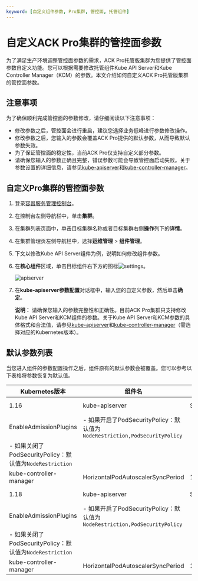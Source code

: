 ```yaml
---
keyword: [自定义组件参数, Pro集群, 管控面, 托管组件]
---
```


# 自定义ACK Pro集群的管控面参数

为了满足生产环境调整管控面参数的需求，ACK Pro托管版集群为您提供了管控面参数自定义功能。您可以根据需要修改托管组件Kube API Server和Kube Controller Manager（KCM）的参数。本文介绍如何自定义ACK Pro托管版集群的管控面参数。

## 注意事项

为了确保顺利完成管控面的参数修改，请仔细阅读以下注意事项：

-   修改参数之后，管控面会进行重启，建议您选择业务低峰进行参数修改操作。
-   修改参数之后，您输入的参数会覆盖ACK Pro提供的默认参数，从而导致默认参数失效。
-   为了保证管控面的稳定性，当前ACK Pro仅支持自定义部分参数。
-   请确保您输入的参数正确且完整，错误参数可能会导致管控面启动失败。关于参数设置的详细信息，请参见[kube-apiserver](https://kubernetes.io/docs/reference/command-line-tools-reference/kube-apiserver/)和[kube-controller-manager](https://kubernetes.io/docs/reference/command-line-tools-reference/kube-controller-manager/)。

## 自定义Pro集群的管控面参数

1.  登录[容器服务管理控制台](https://cs.console.aliyun.com)。

2.  在控制台左侧导航栏中，单击**集群**。

3.  在集群列表页面中，单击目标集群名称或者目标集群右侧**操作**列下的**详情**。

4.  在集群管理页左侧导航栏中，选择**运维管理** \> **组件管理**。

5.  下文以修改Kube API Server组件为例，说明如何修改组件参数。
6.  在**核心组件**区域，单击目标组件右下方的图标![settings](https://static-aliyun-doc.oss-accelerate.aliyuncs.com/assets/img/zh-CN/5931440161/p212904.png)。

    ![apiserver](https://static-aliyun-doc.oss-accelerate.aliyuncs.com/assets/img/zh-CN/3133440161/p212911.png)

7.  在**kube-apiserver参数配置**对话框中，输入您的自定义参数，然后单击**确定**。

    **说明：** 请确保您输入的参数完整性和正确性。目前ACK Pro集群只支持修改Kube API Server和KCM组件的参数。关于Kube API Server和KCM参数的具体格式和合法值，请参见[kube-apiserver](https://kubernetes.io/docs/reference/command-line-tools-reference/kube-apiserver/)和[kube-controller-manager](https://kubernetes.io/docs/reference/command-line-tools-reference/kube-controller-manager/)（需选择对应的Kubernetes版本）。


## 默认参数列表

当您进入组件的参数配置操作之后，组件原有的默认参数会被覆盖。您可以参考以下表格将参数恢复为默认值。

|Kubernetes版本|组件名|参数|默认值|
|------------|---|--|---|
|1.16|kube-apiserver|ServiceNodePortRange|30000-32767|
|EnableAdmissionPlugins|-   如果开启了PodSecurityPolicy：默认值为`NodeRestriction,PodSecurityPolicy`
-   如果关闭了PodSecurityPolicy：默认值为`NodeRestriction` |
|kube-controller-manager|HorizontalPodAutoscalerSyncPeriod|15s|
|1.18|kube-apiserver|ServiceNodePortRange|30000-32767|
|EnableAdmissionPlugins|-   如果开启了PodSecurityPolicy：默认值为`NodeRestriction,PodSecurityPolicy`
-   如果关闭了PodSecurityPolicy：默认值为`NodeRestriction` |
|kube-controller-manager|HorizontalPodAutoscalerSyncPeriod|15s|


